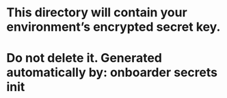 # This directory will contain your environment’s encrypted secret key.
# Do not delete it. Generated automatically by: onboarder secrets init
